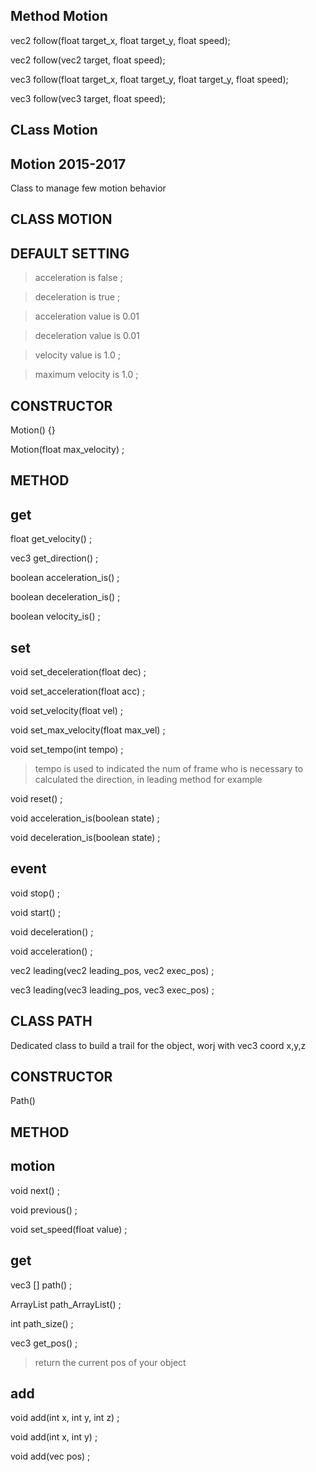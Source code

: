 
Method Motion
--
vec2 follow(float target_x, float target_y, float speed);

vec2 follow(vec2 target, float speed);

vec3 follow(float target_x, float target_y, float target_y, float speed);

vec3 follow(vec3 target, float speed);












CLass Motion
--

Motion 2015-2017
--
Class to manage few motion behavior

CLASS MOTION
--
DEFAULT SETTING
--
>acceleration is false ;

>deceleration is true ;

>acceleration value is 0.01

>deceleration value is 0.01 

>velocity value is 1.0 ;

>maximum velocity is 1.0 ;

CONSTRUCTOR
--
Motion() {}

Motion(float max_velocity) ;



METHOD
--
get
--
float get_velocity() ;

vec3 get_direction()  ;

boolean acceleration_is() ;

boolean deceleration_is() ;

boolean velocity_is() ;


set
--
void set_deceleration(float dec) ;

void set_acceleration(float acc) ;

void set_velocity(float vel) ;

void set_max_velocity(float max_vel) ;

void set_tempo(int tempo) ;
>tempo is used to indicated the num of frame who is necessary to calculated the direction, in leading method for example

void reset() ;

void acceleration_is(boolean state) ;

void deceleration_is(boolean state) ;


event
--
void stop() ;

void start() ;

void deceleration() ;
  
void acceleration() ;

vec2 leading(vec2 leading_pos, vec2 exec_pos) ;

vec3 leading(vec3 leading_pos, vec3 exec_pos) ;







CLASS PATH
--
Dedicated class to build a trail for the object, worj with vec3 coord x,y,z

CONSTRUCTOR
--
Path()



METHOD
--
motion
--
void next() ;

void previous() ;

void set_speed(float value) ;

get
--
vec3 [] path() ;

ArrayList<vec3> path_ArrayList() ;

int path_size() ;

vec3 get_pos() ;
>return the current pos of your object


add
--
void add(int x, int y, int z) ;

void add(int x, int y) ;

void add(vec pos) ;


